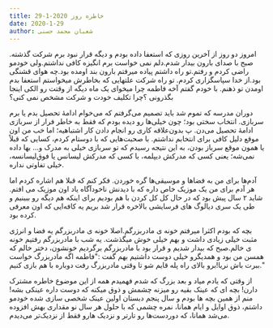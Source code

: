 ```yaml
---
title: خاطره روز 2020-1-29
date: 2020-1-29
author: شعبان محمد حسنی
---
```


امروز دو روز از آخرین روزی که استعفا داده بودم و دیگه قرار نبود برم شرکت گذشته. صبح با صدای بارون بیدار شدم.دلم نمی خواست برم انگیزه کافی نداشتم.ولی خودمو راضی کردم و رفتم.تو راه داشتم پیاده میرفتم بارون بند اومده بود.چه هوای قشنگی بود.از خدا سپاسگزاری کردم. تو راه شرکت علتهایی که بخاطرش میخواستم استعفا بدم اومدن تو ذهنم. با خودم گفتم آخه فاطمه چرا میخوای یک ماه دیگه از وقتت رو الکی اینجا بگذرونی ؟چرا تکلیف خودت و شرکت مشخص نمی کنی؟

دوران مدرسه که تموم شد باید تصمیم می‌گرفتم که می‌خوام ادامۀ تحصیل بدم یا برم سربازی. انتخاب سختی بود؛ چون خیلی‌ها رو دیده بودم که فقط به خاطر فرار از سربازی ادامۀ تحصیل می‌دن. پ بدون‌علاقه کاری رو انجام دادن کار اشتباهیه؛ اما خب من اون موقع دلیل کافی برای انتخابم نداشتم. با صحبت‌هایی که با دوستام کردم، کسایی که قبلاً یا همون موقع سرباز بودن، به این نتیجه رسیدم که تو سربازی خیلی به مدرک و... بها داده نمی‌شه؛ یعنی کسی که مدرکش دیپلمه، با کسی که مدرکش لیسانس یا فوق‌لیسانسه، خیلی تفاوتی نداره.

آدم‌ها برای من به فضاها و موسیقی‌ها گره خوردن. فکر کنم که قبلا هم اشاره کردم اما هر آدم برای من یک موزیک خاص داره که با دیدنش ناخودآگاه یاد اون موزیک می افتم. شاید ۲ سال پیش بود که در حال کل کل کردن با هم بودیم برای اینکه هم دیگه رو ببینیم و طی یک سری دیالوگ های فرسایشی بالاخره قرار شد بریم یه کافه‌ایی که اون معرفی کرده بود.

بچه که بودم اکثرا میرفتم خونه ی مادربزرگم.اصلا خونه ی مادربزرگم یه فضا و انرژی مثبت خیلی زیادی داشت و بهم خیلی خوش میگذشت. یه شب با مادربزرگم رفتیم خونه ی خالم.صبح که بیدار شدیم و قرار بود با مادربزرگم برگردیم خونشون، دختر خالم که همسن من بود و همدیگرو خیلی دوست داشتیم بهم گفت :"فاطمه اگه مادربزرگ خواست ببرت باش نریا!برو بالای راه پله قایم شو تا وقتی مادربزرگ رفت دوباره با هم بازی کنیم."

از وقتی که یادم میاد و بعد بزرگ که شدم فهمیدم همه از این موضوع خاطره مشترک دارن! بچه ای که عینک بقیه رو میزنه چشمش و ذوق میکنه که دوست داره عینکی بشه! منم از همین بچه ها بودم و سال پنجم دبستان اولین عینک شخصی سازی شده خودمو داشتم، ذوق اوایل و ایام همانا، نمره چشمی که با حلول هر سال نو مقداری بهش افزوده می‌شد همانا، که دوردست‌ها رو تارتر و نزدیک هارو فقط از نزدیک‌تر می‌دیدم.